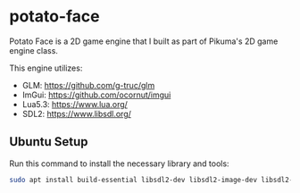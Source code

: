# potato-face

Potato Face is a 2D game engine that I built as part of Pikuma's 2D game engine class.

This engine utilizes:

- GLM: <https://github.com/g-truc/glm>
- ImGui: <https://github.com/ocornut/imgui>
- Lua5.3: <https://www.lua.org/>
- SDL2: <https://www.libsdl.org/>

## Ubuntu Setup

Run this command to install the necessary library and tools:

``` bash
sudo apt install build-essential libsdl2-dev libsdl2-image-dev libsdl2-ttf-dev libsdl2-mixer-dev liblua5.3-dev lua5.3 libspdlog-dev
```
